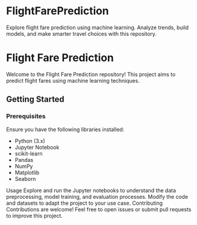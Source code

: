# FlightFarePrediction
Explore flight fare prediction using machine learning. Analyze trends, build models, and make smarter travel choices with this repository.


# Flight Fare Prediction

Welcome to the Flight Fare Prediction repository! This project aims to predict flight fares using machine learning techniques.

## Getting Started

### Prerequisites

Ensure you have the following libraries installed:

- Python (3.x)
- Jupyter Notebook
- scikit-learn
- Pandas
- NumPy
- Matplotlib
- Seaborn

Usage
Explore and run the Jupyter notebooks to understand the data preprocessing, model training, and evaluation processes.
Modify the code and datasets to adapt the project to your use case.
Contributing
Contributions are welcome! Feel free to open issues or submit pull requests to improve this project.
